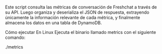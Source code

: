 Este script consulta las métricas de conversación de Freshchat a través de su API. Luego organiza y deserializa el JSON de respuesta, extrayendo únicamente la información relevante de cada métrica, y finalmente almacena los datos en una tabla de DynamoDB.

Cómo ejecutar
En Linux
Ejecuta el binario llamado metrics con el siguiente comando:

./metrics
